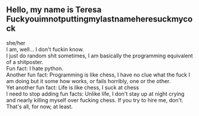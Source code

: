 <!--
**ComradeYellowCitrusFruit/ComradeYellowCitrusFruit** is a ✨ _special_ ✨ repository because its `README.md` (this file) appears on your GitHub profile.

Here are some ideas to get you started:

- 🔭 I’m currently working on ...
- 🌱 I’m currently learning ...
- 👯 I’m looking to collaborate on ...
- 🤔 I’m looking for help with ...
- 💬 Ask me about ...
- 📫 How to reach me: ...
- 😄 Pronouns: ...
- ⚡ Fun fact: ...
-->

## Hello, my name is Teresa Fuckyouimnotputtingmylastnameheresuckmycock
she/her  
I am, well... I don't fuckin know.  
I just do random shit sometimes, I am basically the programming equivalent of a shitposter.  
Fun fact: I hate python.  
Another fun fact: Programming is like chess, I have no clue what the fuck I am doing but it some how works, or fails horribly, one or the other.  
Yet another fun fact: Life is like chess, I suck at chess  
I need to stop adding fun facts: Unlike life, I don't stay up at night crying and nearly killing myself over fucking chess.
If you try to hire me, don't.  
That's all, for now, at least.  
